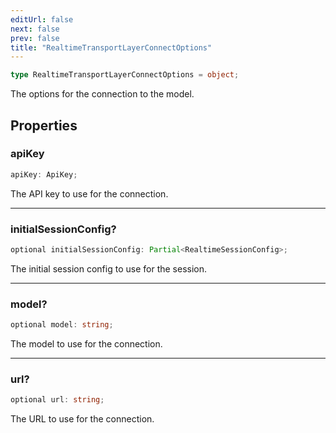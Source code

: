 ```yaml
---
editUrl: false
next: false
prev: false
title: "RealtimeTransportLayerConnectOptions"
---
```


```ts
type RealtimeTransportLayerConnectOptions = object;
```

The options for the connection to the model.

## Properties

### apiKey

```ts
apiKey: ApiKey;
```

The API key to use for the connection.

***

### initialSessionConfig?

```ts
optional initialSessionConfig: Partial<RealtimeSessionConfig>;
```

The initial session config to use for the session.

***

### model?

```ts
optional model: string;
```

The model to use for the connection.

***

### url?

```ts
optional url: string;
```

The URL to use for the connection.
